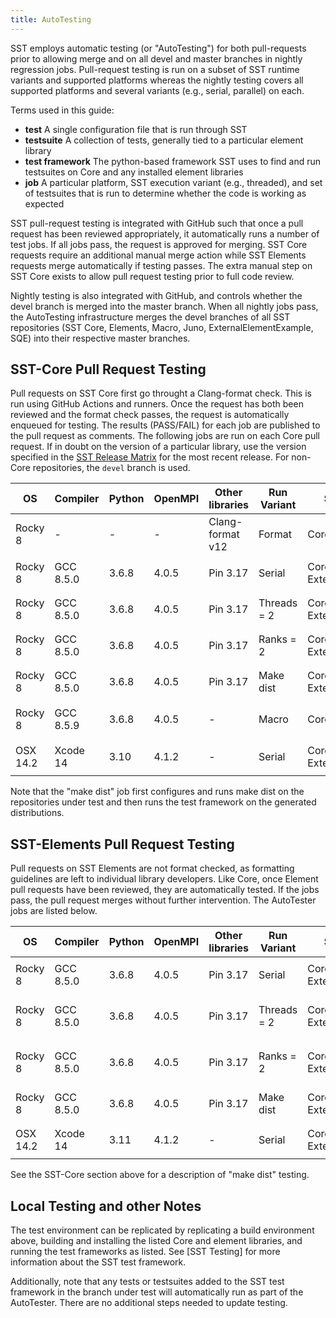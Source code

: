 ```yaml
---
title: AutoTesting
---
```


SST employs automatic testing (or "AutoTesting") for both pull-requests prior to allowing merge and on all devel and master branches in nightly regression jobs. Pull-request testing is run on a subset of SST runtime variants and supported platforms whereas the nightly testing covers all supported platforms and several variants (e.g., serial, parallel) on each. 

Terms used in this guide:
* **test** A single configuration file that is run through SST 
* **testsuite** A collection of tests, generally tied to a particular element library
* **test framework** The python-based framework SST uses to find and run testsuites on Core and any installed element libraries
* **job** A particular platform, SST execution variant (e.g., threaded), and set of testsuites that is run to determine whether the code is working as expected

SST pull-request testing is integrated with GitHub such that once a pull request has been reviewed appropriately, it automatically runs a number of test jobs. If all jobs pass, the request is approved for merging. SST Core requests require an additional manual merge action while SST Elements requests merge automatically if testing passes. The extra manual step on SST Core exists to allow pull request testing prior to full code review. 

Nightly testing is also integrated with GitHub, and controls whether the devel branch is merged into the master branch. When all nightly jobs pass, the AutoTesting infrastructure merges the devel branches of all SST repositories (SST Core, Elements, Macro, Juno, ExternalElementExample, SQE) into their respective master branches.

## SST-Core Pull Request Testing
Pull requests on SST Core first go throught a Clang-format check. This is run using GitHub Actions and runners. Once the request has both been reviewed and the format check passes, the request is automatically enqueued for testing. The results (PASS/FAIL) for each job are published to the pull request as comments. The following jobs are run on each Core pull request. If in doubt on the version of a particular library, use the version specified in the [SST Release Matrix](http://sst-simulator.org/SSTPages/SSTElementReleaseMatrix/) for the most recent release. For non-Core repositories, the `devel` branch is used.


| **OS**  | **Compiler** | **Python** | **OpenMPI** | **Other libraries** | **Run Variant** | **SST Repositories** | **Test Framework(s)** |
|---------|----------|--------|---------|------------------|--------------------|------------------|-----------------|
| Rocky 8 | -        | -      | -       | Clang-format v12 | Format             | Core         | sst-core/scripts/clang-format-test.sh |
| Rocky 8 | GCC 8.5.0 | 3.6.8 | 4.0.5   | Pin 3.17         | Serial             | Core, Elements, Juno, ExternalElementExample | `sst-test-core -k`, `sst-test-elements -k` |
| Rocky 8 | GCC 8.5.0 | 3.6.8 | 4.0.5   | Pin 3.17         | Threads = 2        | Core, Elements, Juno, ExternalElementExample | `sst-test-core -k -t 2`, `sst-test-elements -k -t 2` |
| Rocky 8 | GCC 8.5.0 | 3.6.8 | 4.0.5   | Pin 3.17         | Ranks = 2          | Core, Elements, Juno, ExternalElementExample | `sst-test-core -k -r 2`, `sst-test-elements -k -r 2` |
| Rocky 8 | GCC 8.5.0 | 3.6.8 | 4.0.5   | Pin 3.17         | Make dist          | Core, Elements, Juno, ExternalElementExample | `sst-test-core -k`, `sst-test-elements -k` |
| Rocky 8 | GCC 8.5.9 | 3.6.8 | 4.0.5   | -                | Macro              | Core, Macro | In Macro, `make -j4 check` and `make -j4 installcheck` |
| OSX 14.2 | Xcode 14 | 3.10 | 4.1.2 | - | Serial | Core, Elements, Juno, ExternalElementExample | `sst-test-core -k`, `sst-test-elements -k` |

Note that the "make dist" job first configures and runs make dist on the repositories under test and then runs the test framework on the generated distributions.

## SST-Elements Pull Request Testing
Pull requests on SST Elements are not format checked, as formatting guidelines are left to individual library developers. Like Core, once Element pull requests have been reviewed, they are automatically tested. If the jobs pass, the pull request merges without further intervention. The AutoTester jobs are listed below.

| **OS**  | **Compiler** | **Python** | **OpenMPI** | **Other libraries**  | **Run Variant** | **SST Repositories** | **Test Framework(s)** |
|---------|----------|--------|---------|------------------|--------------------|------------------|-----------------|
| Rocky 8 | GCC 8.5.0 | 3.6.8 | 4.0.5   | Pin 3.17         | Serial             | Core, Elements, Juno, ExternalElementExample | `sst-test-core -k`, `sst-test-elements` |
| Rocky 8 | GCC 8.5.0 | 3.6.8 | 4.0.5   | Pin 3.17         | Threads = 2        | Core, Elements, Juno, ExternalElementExample | `sst-test-core -k -t 2`, `sst-test-elements -t 2` |
| Rocky 8 | GCC 8.5.0 | 3.6.8 | 4.0.5   | Pin 3.17         | Ranks = 2          | Core, Elements, Juno, ExternalElementExample | `sst-test-core -k -r 2`, `sst-test-elements -r 2` |
| Rocky 8 | GCC 8.5.0 | 3.6.8 | 4.0.5   | Pin 3.17         | Make dist          | Core, Elements, Juno, ExternalElementExample | `sst-test-core -k`, `sst-test-elements` |
| OSX 14.2 | Xcode 14 | 3.11 | 4.1.2 | - | Serial | Core, Elements, Juno, ExternalElementExample | `sst-test-core -k`, `sst-test-elements` |

See the SST-Core section above for a description of "make dist" testing.

## Local Testing and other Notes
The test environment can be replicated by replicating a build environment above, building and installing the listed Core and element libraries, and running the test frameworks as listed. See [SST Testing] for more information about the SST test framework.

Additionally, note that any tests or testsuites added to the SST test framework in the branch under test will automatically run as part of the AutoTester. There are no additional steps needed to update testing.

